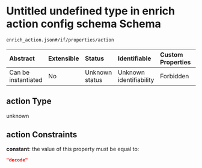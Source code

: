 # Untitled undefined type in enrich action config schema Schema

```txt
enrich_action.json#/if/properties/action
```



| Abstract            | Extensible | Status         | Identifiable            | Custom Properties | Additional Properties | Access Restrictions | Defined In                                                                |
| :------------------ | :--------- | :------------- | :---------------------- | :---------------- | :-------------------- | :------------------ | :------------------------------------------------------------------------ |
| Can be instantiated | No         | Unknown status | Unknown identifiability | Forbidden         | Allowed               | none                | [enrich\_action.json\*](../out/enrich_action.json "open original schema") |

## action Type

unknown

## action Constraints

**constant**: the value of this property must be equal to:

```json
"decode"
```
